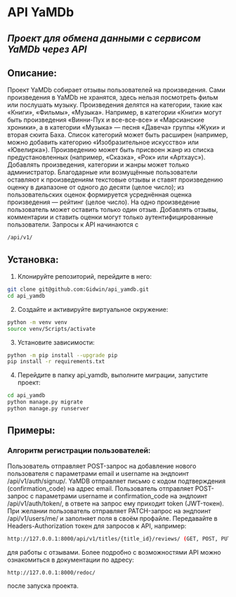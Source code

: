 # API YaMDb
## _Проект для обмена данными с сервисом YaMDb через API_
## Описание:
Проект YaMDb собирает отзывы пользователей на произведения. Сами произведения в YaMDb не хранятся, здесь нельзя посмотреть фильм или послушать музыку.
Произведения делятся на категории, такие как «Книги», «Фильмы», «Музыка». Например, в категории «Книги» могут быть произведения «Винни-Пух и все-все-все» и «Марсианские хроники», а в категории «Музыка» — песня «Давеча» группы «Жуки» и вторая сюита Баха. Список категорий может быть расширен (например, можно добавить категорию «Изобразительное искусство» или «Ювелирка»).
Произведению может быть присвоен жанр из списка предустановленных (например, «Сказка», «Рок» или «Артхаус»).
Добавлять произведения, категории и жанры может только администратор.
Благодарные или возмущённые пользователи оставляют к произведениям текстовые отзывы и ставят произведению оценку в диапазоне от одного до десяти (целое число); из пользовательских оценок формируется усреднённая оценка произведения — рейтинг (целое число). На одно произведение пользователь может оставить только один отзыв.
Добавлять отзывы, комментарии и ставить оценки могут только аутентифицированные пользователи.
Запросы к API начинаются с
```sh
/api/v1/
```
## Установка:
1. Клонируйте репозиторий, перейдите в него:
```sh
git clone git@github.com:Gidwin/api_yamdb.git
cd api_yamdb
```
2. Создайте и активируйте виртуальное окружение:
```sh
python -m venv venv
source venv/Scripts/activate
```
3. Установите зависимости:
```sh
python -m pip install --upgrade pip
pip install -r requirements.txt
```
4. Перейдите в папку api_yamdb, выполните миграции, запустите проект:
```sh
cd api_yamdb
python manage.py migrate
python manage.py runserver
```
## Примеры:
### Алгоритм регистрации пользователей:
Пользователь отправляет POST-запрос на добавление нового пользователя с параметрами email и username на эндпоинт /api/v1/auth/signup/.
YaMDB отправляет письмо с кодом подтверждения (confirmation_code) на адрес email.
Пользователь отправляет POST-запрос с параметрами username и confirmation_code на эндпоинт /api/v1/auth/token/, в ответе на запрос ему приходит token (JWT-токен).
При желании пользователь отправляет PATCH-запрос на эндпоинт /api/v1/users/me/ и заполняет поля в своём профайле.
Передавайте в Headers-Authorization токен для запросов к API, например:
```sh
http://127.0.0.1:8000/api/v1/titles/{title_id}/reviews/ (GET, POST, PUT, PATCH, DELETE)
```
для работы с отзывами.
Более подробно с возможностями API можно ознакомиться в документации по адресу: 
```sh
http://127.0.0.1:8000/redoc/
```
после запуска проекта.
